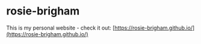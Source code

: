 # rosie-brigham

This is my personal website - check it out: [https://rosie-brigham.github.io/](https://rosie-brigham.github.io/)
